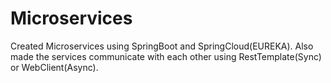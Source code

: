 # Microservices
Created Microservices using SpringBoot and SpringCloud(EUREKA). Also made the services communicate with each other using RestTemplate(Sync) or WebClient(Async).
